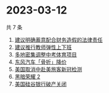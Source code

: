 # 2023-03-12

共 7 条

<!-- BEGIN -->
<!-- 最后更新时间 Sun Mar 12 2023 16:09:15 GMT+0800 (China Standard Time) -->

1. [建议明确蓄意配合财务造假的法律责任](https://www.zhihu.com/search?q=%E5%BB%BA%E8%AE%AE%E6%98%8E%E7%A1%AE%E8%93%84%E6%84%8F%E9%85%8D%E5%90%88%E8%B4%A2%E5%8A%A1%E9%80%A0%E5%81%87%E7%9A%84%E6%B3%95%E5%BE%8B%E8%B4%A3%E4%BB%BB)
1. [建议推行教师弹性上下班](https://www.zhihu.com/search?q=%E5%BB%BA%E8%AE%AE%E6%8E%A8%E8%A1%8C%E6%95%99%E5%B8%88%E5%BC%B9%E6%80%A7%E4%B8%8A%E4%B8%8B%E7%8F%AD)
1. [多地密集调整中考体育项目](https://www.zhihu.com/search?q=%E5%A4%9A%E5%9C%B0%E5%AF%86%E9%9B%86%E8%B0%83%E6%95%B4%E4%B8%AD%E8%80%83%E4%BD%93%E8%82%B2%E9%A1%B9%E7%9B%AE)
1. [东风汽车「骨折」降价](https://www.zhihu.com/search?q=%E4%B8%9C%E9%A3%8E%E6%B1%BD%E8%BD%A6%E3%80%8C%E9%AA%A8%E6%8A%98%E3%80%8D%E9%99%8D%E4%BB%B7)
1. [美国取消中赴美旅客新冠检测](https://www.zhihu.com/search?q=%E7%BE%8E%E5%9B%BD%E5%8F%96%E6%B6%88%E4%B8%AD%E8%B5%B4%E7%BE%8E%E6%97%85%E5%AE%A2%E6%96%B0%E5%86%A0%E6%A3%80%E6%B5%8B)
1. [黑暗荣耀 2](https://www.zhihu.com/search?q=%E9%BB%91%E6%9A%97%E8%8D%A3%E8%80%80%202)
1. [美国硅谷银行破产关闭](https://www.zhihu.com/search?q=%E7%BE%8E%E5%9B%BD%E7%A1%85%E8%B0%B7%E9%93%B6%E8%A1%8C%E7%A0%B4%E4%BA%A7%E5%85%B3%E9%97%AD)

<!-- END -->
